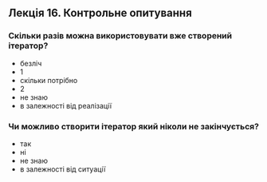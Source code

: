 ## Лекція 16. Контрольне опитування

### Скільки разів можна використовувати вже створений ітератор?

- безліч
- 1
- скільки потрібно
- 2
- не знаю
- в залежності від реалізації

### Чи можливо створити ітератор який ніколи не закінчується?

- так
- ні
- не знаю
- в залежності від ситуації

